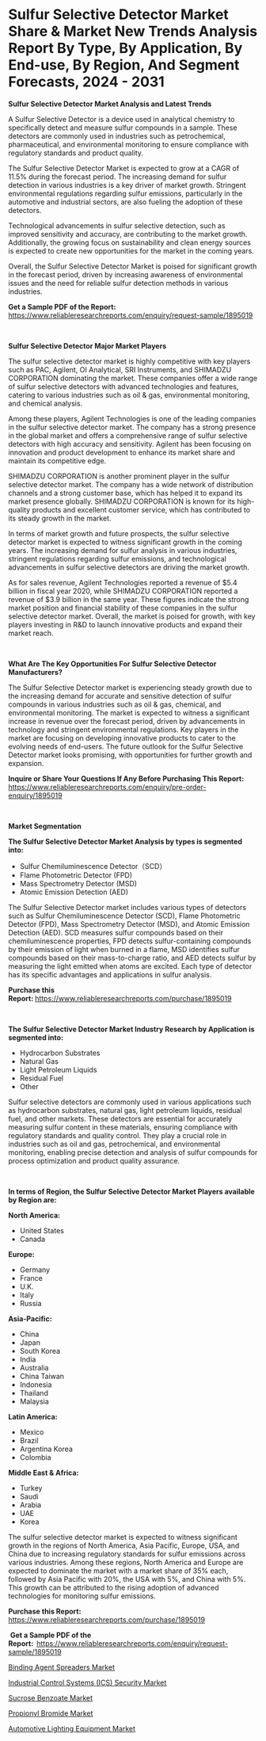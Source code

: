<p><h1>Sulfur Selective Detector Market Share & Market New Trends Analysis Report By Type, By Application, By End-use, By Region, And Segment Forecasts, 2024 - 2031</h1></p><p><strong>Sulfur Selective Detector Market Analysis and Latest Trends</strong></p>
<p><p>A Sulfur Selective Detector is a device used in analytical chemistry to specifically detect and measure sulfur compounds in a sample. These detectors are commonly used in industries such as petrochemical, pharmaceutical, and environmental monitoring to ensure compliance with regulatory standards and product quality.</p><p>The Sulfur Selective Detector Market is expected to grow at a CAGR of 11.5% during the forecast period. The increasing demand for sulfur detection in various industries is a key driver of market growth. Stringent environmental regulations regarding sulfur emissions, particularly in the automotive and industrial sectors, are also fueling the adoption of these detectors.</p><p>Technological advancements in sulfur selective detection, such as improved sensitivity and accuracy, are contributing to the market growth. Additionally, the growing focus on sustainability and clean energy sources is expected to create new opportunities for the market in the coming years.</p><p>Overall, the Sulfur Selective Detector Market is poised for significant growth in the forecast period, driven by increasing awareness of environmental issues and the need for reliable sulfur detection methods in various industries.</p></p>
<p><strong>Get a Sample PDF of the Report:&nbsp;</strong> <a href="https://www.reliableresearchreports.com/enquiry/request-sample/1895019">https://www.reliableresearchreports.com/enquiry/request-sample/1895019</a></p>
<p>&nbsp;</p>
<p><strong>Sulfur Selective Detector Major Market Players</strong></p>
<p><p>The sulfur selective detector market is highly competitive with key players such as PAC, Agilent, OI Analytical, SRI Instruments, and SHIMADZU CORPORATION dominating the market. These companies offer a wide range of sulfur selective detectors with advanced technologies and features, catering to various industries such as oil & gas, environmental monitoring, and chemical analysis.</p><p>Among these players, Agilent Technologies is one of the leading companies in the sulfur selective detector market. The company has a strong presence in the global market and offers a comprehensive range of sulfur selective detectors with high accuracy and sensitivity. Agilent has been focusing on innovation and product development to enhance its market share and maintain its competitive edge.</p><p>SHIMADZU CORPORATION is another prominent player in the sulfur selective detector market. The company has a wide network of distribution channels and a strong customer base, which has helped it to expand its market presence globally. SHIMADZU CORPORATION is known for its high-quality products and excellent customer service, which has contributed to its steady growth in the market.</p><p>In terms of market growth and future prospects, the sulfur selective detector market is expected to witness significant growth in the coming years. The increasing demand for sulfur analysis in various industries, stringent regulations regarding sulfur emissions, and technological advancements in sulfur selective detectors are driving the market growth.</p><p>As for sales revenue, Agilent Technologies reported a revenue of $5.4 billion in fiscal year 2020, while SHIMADZU CORPORATION reported a revenue of $3.9 billion in the same year. These figures indicate the strong market position and financial stability of these companies in the sulfur selective detector market. Overall, the market is poised for growth, with key players investing in R&D to launch innovative products and expand their market reach.</p></p>
<p>&nbsp;</p>
<p><strong>What Are The Key Opportunities For Sulfur Selective Detector Manufacturers?</strong></p>
<p><p>The Sulfur Selective Detector market is experiencing steady growth due to the increasing demand for accurate and sensitive detection of sulfur compounds in various industries such as oil & gas, chemical, and environmental monitoring. The market is expected to witness a significant increase in revenue over the forecast period, driven by advancements in technology and stringent environmental regulations. Key players in the market are focusing on developing innovative products to cater to the evolving needs of end-users. The future outlook for the Sulfur Selective Detector market looks promising, with opportunities for further growth and expansion.</p></p>
<p><strong>Inquire or Share Your Questions If Any Before Purchasing This Report:</strong> <a href="https://www.reliableresearchreports.com/enquiry/pre-order-enquiry/1895019">https://www.reliableresearchreports.com/enquiry/pre-order-enquiry/1895019</a></p>
<p>&nbsp;</p>
<p><strong>Market Segmentation</strong></p>
<p><strong>The Sulfur Selective Detector Market Analysis by types is segmented into:</strong></p>
<p><ul><li>Sulfur Chemiluminescence Detector（SCD）</li><li>Flame Photometric Detector (FPD)</li><li>Mass Spectrometry Detector (MSD)</li><li>Atomic Emission Detection (AED)</li></ul></p>
<p><p>The Sulfur Selective Detector market includes various types of detectors such as Sulfur Chemiluminescence Detector (SCD), Flame Photometric Detector (FPD), Mass Spectrometry Detector (MSD), and Atomic Emission Detection (AED). SCD measures sulfur compounds based on their chemiluminescence properties, FPD detects sulfur-containing compounds by their emission of light when burned in a flame, MSD identifies sulfur compounds based on their mass-to-charge ratio, and AED detects sulfur by measuring the light emitted when atoms are excited. Each type of detector has its specific advantages and applications in sulfur analysis.</p></p>
<p><strong>Purchase this Report:&nbsp;</strong><a href="https://www.reliableresearchreports.com/purchase/1895019">https://www.reliableresearchreports.com/purchase/1895019</a></p>
<p>&nbsp;</p>
<p><strong>The Sulfur Selective Detector Market Industry Research by Application is segmented into:</strong></p>
<p><ul><li>Hydrocarbon Substrates</li><li>Natural Gas</li><li>Light Petroleum Liquids</li><li>Residual Fuel</li><li>Other</li></ul></p>
<p><p>Sulfur selective detectors are commonly used in various applications such as hydrocarbon substrates, natural gas, light petroleum liquids, residual fuel, and other markets. These detectors are essential for accurately measuring sulfur content in these materials, ensuring compliance with regulatory standards and quality control. They play a crucial role in industries such as oil and gas, petrochemical, and environmental monitoring, enabling precise detection and analysis of sulfur compounds for process optimization and product quality assurance.</p></p>
<p>&nbsp;</p>
<p><strong>In terms of Region, the Sulfur Selective Detector Market Players available by Region are:</strong></p>
<p>
    <p> <strong> North America: </strong>
        <ul>
            <li>United States</li>
            <li>Canada</li>
        </ul>
        </p> 
    <p> <strong> Europe: </strong>
        <ul>
            <li>Germany</li>
            <li>France</li>
            <li>U.K.</li>
            <li>Italy</li>
            <li>Russia</li>
        </ul>
        </p> 
    <p> <strong> Asia-Pacific: </strong>
        <ul>
            <li>China</li>
            <li>Japan</li>
            <li>South Korea</li>
            <li>India</li>
            <li>Australia</li>
            <li>China Taiwan</li>
            <li>Indonesia</li>
            <li>Thailand</li>
            <li>Malaysia</li>
        </ul>
        </p> 
    <p> <strong> Latin America: </strong>
        <ul>
            <li>Mexico</li>
            <li>Brazil</li>
            <li>Argentina Korea</li>
            <li>Colombia</li>
        </ul>
        </p> 
    <p> <strong> Middle East & Africa: </strong>
        <ul>
            <li>Turkey</li>
            <li>Saudi</li>
            <li>Arabia</li>
            <li>UAE</li>
            <li>Korea</li>
        </ul>
    </p>
    </p>
<p><p>The sulfur selective detector market is expected to witness significant growth in the regions of North America, Asia Pacific, Europe, USA, and China due to increasing regulatory standards for sulfur emissions across various industries. Among these regions, North America and Europe are expected to dominate the market with a market share of 35% each, followed by Asia Pacific with 20%, the USA with 5%, and China with 5%. This growth can be attributed to the rising adoption of advanced technologies for monitoring sulfur emissions.</p></p>
<p><strong>Purchase this Report: </strong><a href="https://www.reliableresearchreports.com/purchase/1895019">https://www.reliableresearchreports.com/purchase/1895019</a></p>
<p>&nbsp;<strong>Get a Sample PDF of the Report:&nbsp;&nbsp;</strong><a href="https://www.reliableresearchreports.com/enquiry/request-sample/1895019">https://www.reliableresearchreports.com/enquiry/request-sample/1895019</a></p>
<p><strong></strong></p>
<p><p><a href="https://cute-banjo-8ca.notion.site/Global-Binding-Agent-Spreaders-Market-Size-and-Market-Trends-Insights-and-Projections-from-2024-to--34da62c143a441f1875be2795537ee20">Binding Agent Spreaders Market</a></p><p><a href="https://silk-columnist-571.notion.site/Industrial-Control-Systems-ICS-Security-Market-Size-Focuses-on-Market-Dynamics-In-Depth-Analysis--6dea8cedae924ff08170eb1d25f4b327">Industrial Control Systems (ICS) Security Market</a></p><p><a href="https://view.publitas.com/reportprime-1/sucrose-benzoate-market-size-focuses-on-market-dynamics-in-depth-analysis-and-future-projections-of-its-market-forecasted-for-period-from-2024-to-2031/">Sucrose Benzoate Market</a></p><p><a href="https://view.publitas.com/reportprime-1/propionyl-bromide-market-size-and-examines-its-market-scope-with-a-primary-focus-on-growth-opportunities-and-forecasted-trends-spanning-from-2024-to-2031/">Propionyl Bromide Market</a></p><p><a href="https://glittery-fuchsia-86a.notion.site/Automotive-Lighting-Equipment-Market-Analysis-Examines-its-Scope-on-Growth-Opportunities-and-Foreca-b29c792a895246cbb2995b4c24624a21">Automotive Lighting Equipment Market</a></p></p>